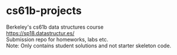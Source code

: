 # cs61b-projects
Berkeley's cs61b data structures course  
https://sp18.datastructur.es/  
Submission repo for homeworks, labs etc.  
Note: Only contains student solutions and not starter skeleton code.
